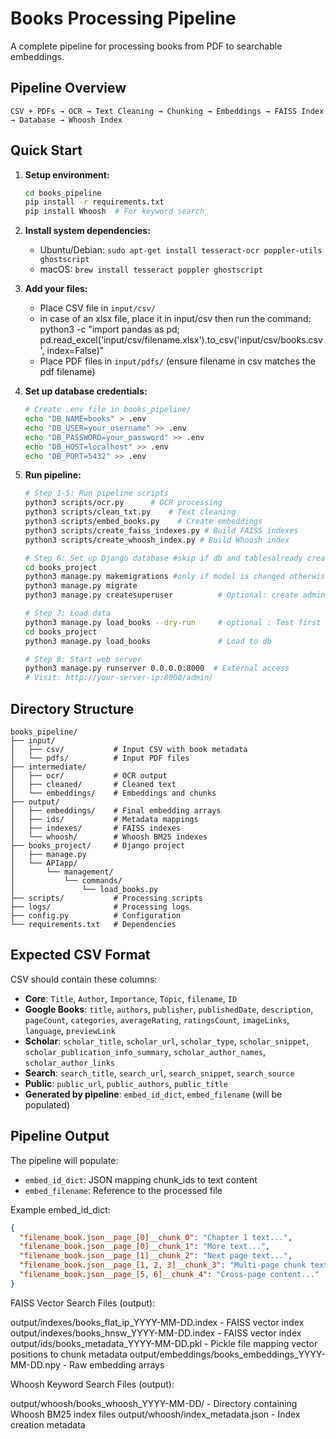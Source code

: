 # Books Processing Pipeline

A complete pipeline for processing books from PDF to searchable embeddings.

## Pipeline Overview

```
CSV + PDFs → OCR → Text Cleaning → Chunking → Embeddings → FAISS Index → Database → Whoosh Index
```

## Quick Start

1. **Setup environment:**

   ```bash
   cd books_pipeline
   pip install -r requirements.txt
   pip install Whoosh  # For keyword search
   ```

2. **Install system dependencies:**

   - Ubuntu/Debian: `sudo apt-get install tesseract-ocr poppler-utils ghostscript`
   - macOS: `brew install tesseract poppler ghostscript`

3. **Add your files:**

   - Place CSV file in `input/csv/`
   - in case of an xlsx file, place it in input/csv then run the command: python3 -c "import pandas as pd; pd.read_excel('input/csv/filename.xlsx').to_csv('input/csv/books.csv', index=False)"
   - Place PDF files in `input/pdfs/` (ensure filename in csv matches the pdf filename)

4. **Set up database credentials:**
   ```bash
   # Create .env file in books_pipeline/
   echo "DB_NAME=books" > .env
   echo "DB_USER=your_username" >> .env
   echo "DB_PASSWORD=your_password" >> .env
   echo "DB_HOST=localhost" >> .env
   echo "DB_PORT=5432" >> .env

5. **Run pipeline:**
   ```bash
   # Step 1-5: Run pipeline scripts
   python3 scripts/ocr.py      # OCR processing
   python3 scripts/clean_txt.py    # Text cleaning
   python3 scripts/embed_books.py    # Create embeddings
   python3 scripts/create_faiss_indexes.py # Build FAISS indexes
   python3 scripts/create_whoosh_index.py # Build Whoosh index

   # Step 6: Set up Django database #skip if db and tablesalready created
   cd books_project
   python3 manage.py makemigrations #only if model is changed otherwise skip this step
   python3 manage.py migrate
   python3 manage.py createsuperuser          # Optional: create admin user

   # Step 7: Load data
   python3 manage.py load_books --dry-run     # optional : Test first
   cd books_project
   python3 manage.py load_books               # Load to db

   # Step 8: Start web server
   python3 manage.py runserver 0.0.0.0:8000  # External access
   # Visit: http://your-server-ip:8000/admin/
   ```

## Directory Structure

```
books_pipeline/
├── input/
│   ├── csv/           # Input CSV with book metadata
│   └── pdfs/          # Input PDF files
├── intermediate/
│   ├── ocr/           # OCR output
│   ├── cleaned/       # Cleaned text
│   └── embeddings/    # Embeddings and chunks
├── output/
│   ├── embeddings/    # Final embedding arrays
│   ├── ids/           # Metadata mappings
│   ├── indexes/       # FAISS indexes
│   └── whoosh/        # Whoosh BM25 indexes
├── books_project/     # Django project
│   ├── manage.py
│   └── APIapp/
│       └── management/
│           └── commands/
│               └── load_books.py
├── scripts/           # Processing scripts
├── logs/              # Processing logs
├── config.py          # Configuration
└── requirements.txt   # Dependencies
```

## Expected CSV Format

CSV should contain these columns:

- **Core**: `Title`, `Author`, `Importance`, `Topic`, `filename`, `ID`
- **Google Books**: `title`, `authors`, `publisher`, `publishedDate`, `description`, `pageCount`, `categories`, `averageRating`, `ratingsCount`, `imageLinks`, `language`, `previewLink`
- **Scholar**: `scholar_title`, `scholar_url`, `scholar_type`, `scholar_snippet`, `scholar_publication_info_summary`, `scholar_author_names`, `scholar_author_links`
- **Search**: `search_title`, `search_url`, `search_snippet`, `search_source`
- **Public**: `public_url`, `public_authors`, `public_title`
- **Generated by pipeline**: `embed_id_dict`, `embed_filename` (will be populated)

## Pipeline Output

The pipeline will populate:

- `embed_id_dict`: JSON mapping chunk_ids to text content
- `embed_filename`: Reference to the processed file

Example embed_id_dict:

```json
{
  "filename_book.json__page_[0]__chunk_0": "Chapter 1 text...",
  "filename_book.json__page_[0]__chunk_1": "More text...",
  "filename_book.json__page_[1]__chunk_2": "Next page text...",
  "filename_book.json__page_[1, 2, 3]__chunk_3": "Multi-page chunk text...",
  "filename_book.json__page_[5, 6]__chunk_4": "Cross-page content..."
}
```

FAISS Vector Search Files (output):

output/indexes/books_flat_ip_YYYY-MM-DD.index - FAISS vector index
output/indexes/books_hnsw_YYYY-MM-DD.index - FAISS vector index
output/ids/books_metadata_YYYY-MM-DD.pkl - Pickle file mapping vector positions to chunk metadata
output/embeddings/books_embeddings_YYYY-MM-DD.npy - Raw embedding arrays

Whoosh Keyword Search Files (output):

output/whoosh/books_whoosh_YYYY-MM-DD/ - Directory containing Whoosh BM25 index files
output/whoosh/index_metadata.json - Index creation metadata


